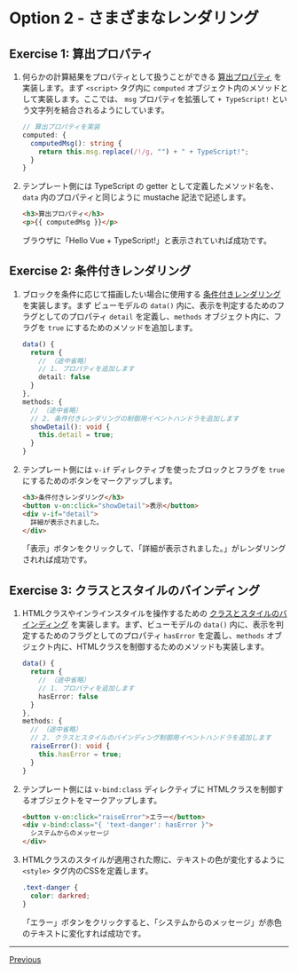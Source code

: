 # Option 2 - さまざまなレンダリング

## Exercise 1: 算出プロパティ

1. 何らかの計算結果をプロパティとして扱うことができる [算出プロパティ](https://jp.vuejs.org/v2/guide/computed.html) を実装します。まず `<script>` タグ内に `computed` オブジェクト内のメソッドとして実装します。ここでは、 `msg` プロパティを拡張して `+ TypeScript!` という文字列を結合されるようにしています。

    ```ts
    // 算出プロパティを実装
    computed: {
      computedMsg(): string {
        return this.msg.replace(/!/g, "") + " + TypeScript!";
      }
    }
    ```

1. テンプレート側には TypeScript の getter として定義したメソッド名を、 `data` 内のプロパティと同じように mustache 記法で記述します。

    ```html
    <h3>算出プロパティ</h3>
    <p>{{ computedMsg }}</p>
    ```

    ブラウザに「Hello Vue + TypeScript!」と表示されていれば成功です。

## Exercise 2: 条件付きレンダリング

1. ブロックを条件に応じて描画したい場合に使用する [条件付きレンダリング](https://jp.vuejs.org/v2/guide/conditional.html) を実装します。まず ビューモデルの `data()` 内に、表示を判定するためのフラグとしてのプロパティ `detail` を定義し、`methods` オブジェクト内に、フラグを `true` にするためのメソッドを追加します。

    ```ts
    data() {
      return {
        // （途中省略）
        // 1. プロパティを追加します
        detail: false
      }
    },
    methods: {
      // （途中省略）
      // 2. 条件付きレンダリングの制御用イベントハンドラを追加します
      showDetail(): void {
        this.detail = true;
      }
    }
    ```

1. テンプレート側には `v-if` ディレクティブを使ったブロックとフラグを `true` にするためのボタンをマークアップします。

    ```html
    <h3>条件付きレンダリング</h3>
    <button v-on:click="showDetail">表示</button>
    <div v-if="detail">
      詳細が表示されました。
    </div>
    ```

    「表示」ボタンをクリックして、「詳細が表示されました。」がレンダリングされれば成功です。

## Exercise 3: クラスとスタイルのバインディング

1. HTMLクラスやインラインスタイルを操作するための [クラスとスタイルのバインディング](https://jp.vuejs.org/v2/guide/class-and-style.html) を実装します。まず、ビューモデルの `data()` 内に、表示を判定するためのフラグとしてのプロパティ `hasError` を定義し、`methods` オブジェクト内に、HTMLクラスを制御するためのメソッドも実装します。

    ```ts
    data() {
      return {
        // （途中省略）
        // 1. プロパティを追加します
        hasError: false
      }
    },
    methods: {
      // （途中省略）
      // 2. クラスとスタイルのバインディング制御用イベントハンドラを追加します
      raiseError(): void {
        this.hasError = true;
      }
    }
    ```

1. テンプレート側には `v-bind:class` ディレクティブに HTMLクラスを制御するオブジェクトをマークアップします。

    ```html
    <button v-on:click="raiseError">エラー</button>
    <div v-bind:class="{ 'text-danger': hasError }">
      システムからのメッセージ
    </div>
    ```

1. HTMLクラスのスタイルが適用された際に、テキストの色が変化するように `<style>` タグ内のCSSを定義します。

    ```css
    .text-danger {
      color: darkred;
    }
    ```

    「エラー」ボタンをクリックすると、「システムからのメッセージ」が赤色のテキストに変化すれば成功です。

---
[Previous](opt01.md)
